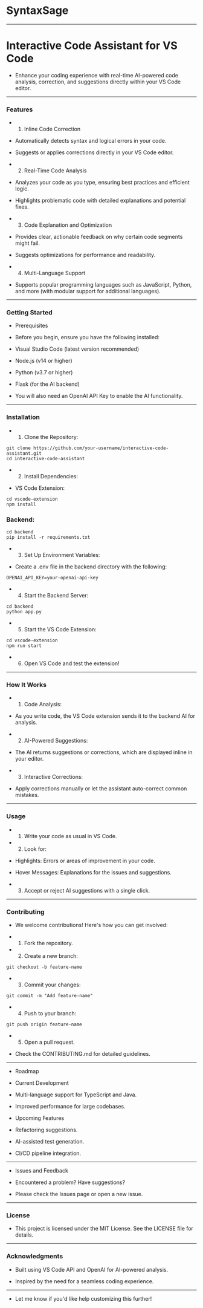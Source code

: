# SyntaxSage
---
# Interactive Code Assistant for VS Code

- Enhance your coding experience with real-time AI-powered code analysis, correction, and suggestions directly within your VS Code editor.


---

### Features

- 1. Inline Code Correction

- Automatically detects syntax and logical errors in your code.

- Suggests or applies corrections directly in your VS Code editor.


- 2. Real-Time Code Analysis

- Analyzes your code as you type, ensuring best practices and efficient logic.

- Highlights problematic code with detailed explanations and potential fixes.


- 3. Code Explanation and Optimization

- Provides clear, actionable feedback on why certain code segments might fail.

- Suggests optimizations for performance and readability.


- 4. Multi-Language Support

- Supports popular programming languages such as JavaScript, Python, and more (with modular support for additional languages).



---

### Getting Started

- Prerequisites

- Before you begin, ensure you have the following installed:

- Visual Studio Code (latest version recommended)

- Node.js (v14 or higher)

- Python (v3.7 or higher)

- Flask (for the AI backend)


- You will also need an OpenAI API Key to enable the AI functionality.


---

### Installation

- 1. Clone the Repository:
```
git clone https://github.com/your-username/interactive-code-assistant.git
cd interactive-code-assistant
```

- 2. Install Dependencies:

- VS Code Extension:
```
cd vscode-extension
npm install
```
### Backend:
```
cd backend
pip install -r requirements.txt
```


- 3. Set Up Environment Variables:

- Create a .env file in the backend directory with the following:
```
OPENAI_API_KEY=your-openai-api-key
```


- 4. Start the Backend Server:
```
cd backend
python app.py
```

- 5. Start the VS Code Extension:
```
cd vscode-extension
npm run start
```

- 6. Open VS Code and test the extension!




---

### How It Works

- 1. Code Analysis:

- As you write code, the VS Code extension sends it to the backend AI for analysis.



- 2. AI-Powered Suggestions:

- The AI returns suggestions or corrections, which are displayed inline in your editor.



- 3. Interactive Corrections:

- Apply corrections manually or let the assistant auto-correct common mistakes.





---

### Usage

- 1. Write your code as usual in VS Code.


- 2. Look for:

- Highlights: Errors or areas of improvement in your code.

- Hover Messages: Explanations for the issues and suggestions.



- 3. Accept or reject AI suggestions with a single click.




---

### Contributing

- We welcome contributions! Here's how you can get involved:

- 1. Fork the repository.


- 2. Create a new branch:
```
git checkout -b feature-name

```
- 3. Commit your changes:
```
git commit -m "Add feature-name"
```

- 4. Push to your branch:
```
git push origin feature-name
```

- 5. Open a pull request.



- Check the CONTRIBUTING.md for detailed guidelines.


---

- Roadmap

- Current Development

- Multi-language support for TypeScript and Java.

- Improved performance for large codebases.


- Upcoming Features

- Refactoring suggestions.

- AI-assisted test generation.

- CI/CD pipeline integration.



---

- Issues and Feedback

- Encountered a problem? Have suggestions?
- Please check the Issues page or open a new issue.


---

### License

- This project is licensed under the MIT License. See the LICENSE file for details.


---

### Acknowledgments

- Built using VS Code API and OpenAI for AI-powered analysis.

- Inspired by the need for a seamless coding experience.



---

- Let me know if you'd like help customizing this further!

